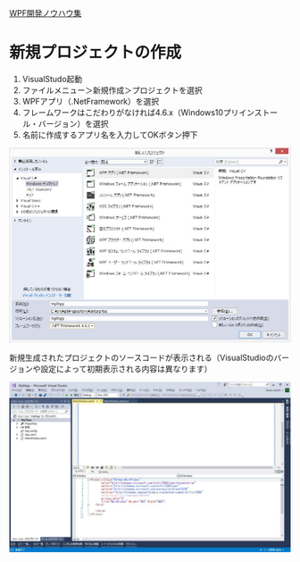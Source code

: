 [WPF開発ノウハウ集](../index.md)
# 新規プロジェクトの作成

1. VisualStudo起動<br/>
2. ファイルメニュー＞新規作成＞プロジェクトを選択<br/>
3. WPFアプリ（.NetFramework）を選択<br/>
4. フレームワークはこだわりがなければ4.6.x（Windows10プリインストール・バージョン）を選択<br/>
5. 名前に作成するアプリ名を入力してOKボタン押下<br/>

![1.Project_1.jpg](./1.Project_1.jpg)

新規生成されたプロジェクトのソースコードが表示される（VisualStudioのバージョンや設定によって初期表示される内容は異なります）

![1.Project_2.jpg](./1.Project_2.jpg)